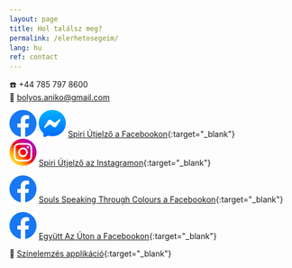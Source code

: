 ```yaml
---
layout: page
title: Hol találsz meg?
permalink: /elerhetosegeim/
lang: hu
ref: contact
---
```


☎️ +44 785 797 8600 <br/>
📧 bolyos.aniko@gmail.com

<img id="fb-logo" src="/assets/img/facebook_logo_icon.png" /> <img id="msgr-logo" src="/assets/img/facebook_messenger_logo_icon.png" /> [Spiri Útjelző a Facebookon](https://www.facebook.com/spiriutjelzo){:target="_blank"} <br/>
<img id="insta-logo" src="/assets/img/instagram_logo_icon.png" /> [Spiri Útjelző az Instagramon](https://www.instagram.com/spiriutjelzo/){:target="_blank"}

<img id="fb-logo" src="/assets/img/facebook_logo_icon.png" /> [Souls Speaking Through Colours a Facebookon](https://www.facebook.com/groups/757856385823199/){:target="_blank"}<br/>

<img id="fb-logo" src="/assets/img/facebook_logo_icon.png" /> [Együtt Az Úton a Facebookon](https://www.facebook.com/egyuttazuton){:target="_blank"}<br/>

🌈 [Színelemzés applikáció](http://apps.bolyosaniko.com/coloring){:target="_blank"}
